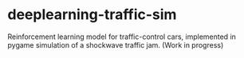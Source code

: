 # deeplearning-traffic-sim
Reinforcement learning model for traffic-control cars, implemented in pygame simulation of a shockwave traffic jam. (Work in progress)
